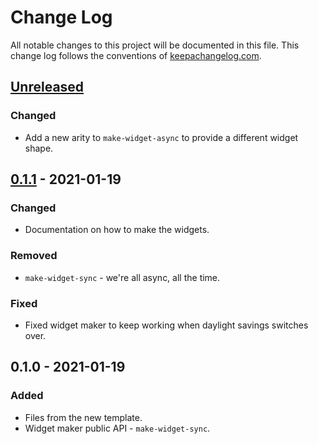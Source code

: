 # Change Log
All notable changes to this project will be documented in this file. This change log follows the conventions of [keepachangelog.com](http://keepachangelog.com/).

## [Unreleased]
### Changed
- Add a new arity to `make-widget-async` to provide a different widget shape.

## [0.1.1] - 2021-01-19
### Changed
- Documentation on how to make the widgets.

### Removed
- `make-widget-sync` - we're all async, all the time.

### Fixed
- Fixed widget maker to keep working when daylight savings switches over.

## 0.1.0 - 2021-01-19
### Added
- Files from the new template.
- Widget maker public API - `make-widget-sync`.

[Unreleased]: https://github.com/your-name/aoc-2020-clj/compare/0.1.1...HEAD
[0.1.1]: https://github.com/your-name/aoc-2020-clj/compare/0.1.0...0.1.1
